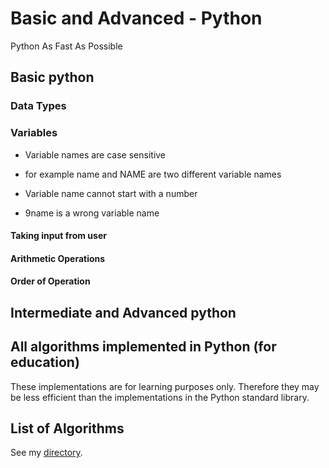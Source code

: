 # Basic and Advanced - Python
Python As Fast As Possible

## Basic python
### Data Types

### Variables
* Variable names are case sensitive
 - for example name and NAME are two different variable names
* Variable name cannot start with a number
 - 9name is a wrong variable name

#### Taking input from user

#### Arithmetic Operations

#### Order of Operation

## Intermediate and Advanced python

## All algorithms implemented in Python (for education)
These implementations are for learning purposes only. Therefore they may be less efficient than the implementations in the Python standard library.

## List of Algorithms
See my [directory](DIRECTORY.md).
